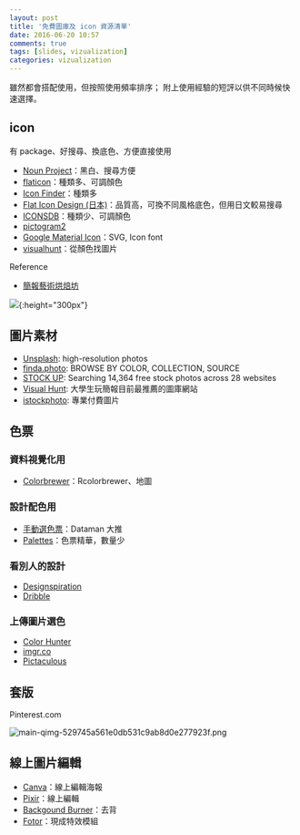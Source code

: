 ```yaml
---
layout: post
title: '免費圖庫及 icon 資源清單'
date: 2016-06-20 10:57
comments: true
tags: [slides, vizualization]
categories: vizualization
---
```


雖然都會搭配使用，但按照使用頻率排序；
附上使用經驗的短評以供不同時候快速選擇。

## icon

有 package、好搜尋、換底色、方便直接使用

- [Noun Project](https://thenounproject.com/)：黑白、搜尋方便
- [flaticon](http://www.flaticon.com/)：種類多、可調顏色
- [Icon Finder](https://www.iconfinder.com/)：種類多
- [Flat Icon Design (日本)](http://flat-icon-design.com/)：品質高，可換不同風格底色，但用日文較易搜尋
- [ICONSDB](http://www.iconsdb.com/)：種類少、可調顏色
- [pictogram2](http://pictogram2.com/?lang=en)
- [Google Material Icon](https://material.io/icons/)：SVG, Icon font
- [visualhunt](https://visualhunt.com)：從顏色找圖片

Reference
- [簡報藝術烘焙坊](http://artofslide.blogspot.tw/2016/10/iconnoun-project-vs-flaticon_20.html)

![](https://lh3.googleusercontent.com/1yzx5Bg4OkMFY8Lo_twpb_4B7MvZqClQv_TyQPjPtdq6N9PL7QsjlDkzuLnxGu02wtJcVZmI1ayuk_BqhrLVdC-HQkXpgJhdvZGUA-Xp3q5m91FPAh6h6UGQYgP2BTc7iw4_f4TddWiIqS05YcyQ_0bDqU3GP7AQuXOrnia4ku2wOTYqD23YB8_4g3sQbNWq82WbtZhk8eiCmIKOEtzEiBwPApVpUtvK8AzI0pxsCYdgL13JUh3l1QQ1r6vGAv1a8lbYxltehRcTUVm9TmpxaeRTRDjv5pNwp0a8_CqGBZAa8wecq8TmI7BasVB4tb4hfAcRwjc2bx_RGGBFBZ7jwuI0Z67ScyRAS9IMfWBJ45LKMJUld5eIoCy22k-YOGvOCYAc7aozhilJTUZRHud2ubv4L4zRcCwA1yYWmqn05ESWVUM6TpRe4flg-5_e7IoXVC-7vQL-KBOg-dJVnppYGWZ_YIJ75ymJZPPLSQGh6VWhxwHpTl_n1SW2lfGK-_lrJzMoHM455RvuFtYz114bzSiwBb3BOvCIW4zVqNWBsso5uSPfJvABeun5j_OMXYSJVY1IL0Ia3D0c3BAuHDEKef8k-aq3tgYkC2scU2MRWogpnM1m=w551-h625-no){:height="300px"}

## 圖片素材

- [Unsplash](https://unsplash.com/): high-resolution photos
- [finda.photo](http://finda.photo/): BROWSE BY COLOR, COLLECTION, SOURCE
- [STOCK UP](https://www.sitebuilderreport.com/stock-up): Searching 14,364 free stock photos across 28 websites
- [Visual Hunt](https://visualhunt.com/): 大學生玩簡報目前最推薦的圖庫網站
- [istockphoto](http://www.istockphoto.com/): 專業付費圖片


## 色票

### 資料視覺化用

- [Colorbrewer](http://colorbrewer2.org/)：Rcolorbrewer、地圖


### 設計配色用

- [手動選色票](http://www.palettable.io/)：Dataman 大推
- [Palettes](https://drewnoakes.com/palettes/)：色票精華，數量少

### 看別人的設計

- [Designspiration](http://designspiration.net/)
- [Dribble](https://dribbble.com/)

### 上傳圖片選色

- [Color Hunter](http://www.colorhunter.com/)
- [imgr.co](http://imgr.co/)
- [Pictaculous](http://pictaculous.com/)

## 套版

Pinterest.com

![main-qimg-529745a561e0db531c9ab8d0e277923f.png](https://lh3.googleusercontent.com/mbsfXfRTKFxxOKkwI383EAaPaTJynfRGLVeChjbvc_o50mYqo2xw_CCzwxIpLZgpdeHJMGdVQloN5iIt0ZBsSrPbXUrnV7JINoIgebbfYz5gB6NiwX3o6ufU0D7wc-btZqyKNhwOwhFqtwDZsnbpp00Q_2zwdbiY0qAmxAB6cAYkTAieIuTJ95S0VwisJfuig9OvaGooywgmSdqW54IaVv9Q9sScg9n5-P7gJFF63zOmiFfpgagsX_uFBnSytssDdxY8Szc4rB7L_xNWMKCfblr2YOEbAAKKHFdMwXMNHkq6o6wLGl78Z3Qxq2wHNzFRAHQ1WE9BG3EvfLLzEqAGF9lruQpQpE7w4F4oPy5eqDLyh1ZbDpsZR_56IXpfW5hR1Sx5YPu-UgcGpHAFoo_4Ljel1IXGYsNr3tWQrJw9h_OBqteHanfSk4u9kQCwFuMhX25K5SHAQaoZXlfmK0bZU43ke0X1UPw99fsV9e7ecDm9KkiqI7k0gDFQxHlLnz-nZe00tFZQrTm_HktJxgHVXu3zLqE1XHm6BnE_PfIl5s5OwiiEjHHWox7YEfSGOstkuCYSdJcGuWqwOQzxlJ-gpQOg6ybt5WtkQXAXEZk4Fx_iZiuk=w308-h625-no)

## 線上圖片編輯

- [Canva](https://www.canva.com/)：線上編輯海報
- [Pixir](http://apps.pixlr.com/editor/)：線上編輯
- [Backgound Burner](https://burner.bonanza.com/)：去背
- [Fotor](http://www.fotor.com/features/blur.html)：現成特效模組
